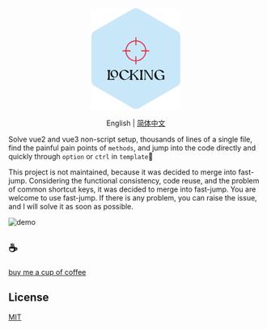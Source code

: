 <p align="center">
<img height="200" src="./assets/kv.png" alt="function-quick-locking">
</p>
<p align="center"> English | <a href="./README_zh.md">简体中文</a></p>


Solve vue2 and vue3 non-script setup, thousands of lines of a single file, find the painful pain points of `methods`, and jump into the code directly and quickly through `option` or `ctrl` in `template`💨

This project is not maintained, because it was decided to merge into fast-jump. Considering the functional consistency, code reuse, and the problem of common shortcut keys, it was decided to merge into fast-jump. You are welcome to use fast-jump. If there is any problem, you can raise the issue, and I will solve it as soon as possible.

![demo](/assets/demo.gif)

## :coffee:

[buy me a cup of coffee](https://github.com/Simon-He95/sponsor)

## License

[MIT](./license)
